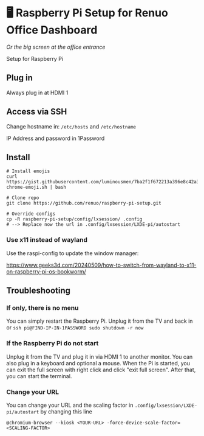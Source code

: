 # 🖥 Raspberry Pi Setup for Renuo Office Dashboard
_Or the big screen at the office entrance_

Setup for Raspberry Pi

## Plug in 
Always plug in at HDMI 1

## Access via SSH

Change hostname in: `/etc/hosts` and `/etc/hostname`

IP Address and password in 1Password


## Install

```
# Install emojis 
curl https://gist.githubusercontent.com/luminousmen/7ba2f1f672213a396e8c42a3802348df/raw/434c8ef6bad8bb0df8c794bf598021eef7eebc7c/ubuntu-chrome-emoji.sh | bash 

# Clone repo
git clone https://github.com/renuo/raspberry-pi-setup.git

# Override configs
cp -R raspberry-pi-setup/config/lxsession/ .config
# --> Replace now the url in .config/lxsession/LXDE-pi/autostart
```

### Use x11 instead of wayland

Use the raspi-config to update the window manager:

https://www.geeks3d.com/20240509/how-to-switch-from-wayland-to-x11-on-raspberry-pi-os-bookworm/

## Troubleshooting

### If only, there is no menu

You can simply restart the Raspberry Pi.
Unplug it from the TV and back in or `ssh pi@FIND-IP-IN-1PASSWORD sudo shutdown -r now`

### If the Raspberry Pi do not start
Unplug it from the TV and plug it in via HDMI 1 to another monitor. You can also plug in a keyboard and optional a mouse. When the Pi is started, you can exit the full screen with right click and click "exit full screen". After that, you can start the terminal.

### Change your URL 
You can change your URL and the scaling factor in `.config/lxsession/LXDE-pi/autostart`
by changing this line

```
@chromium-browser --kiosk <YOUR-URL> -force-device-scale-factor=<SCALING-FACTOR>
```

